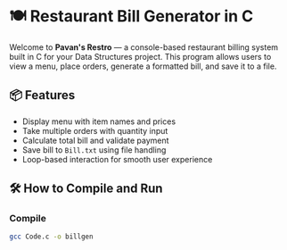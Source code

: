 # 🍽️ Restaurant Bill Generator in C

Welcome to **Pavan's Restro** — a console-based restaurant billing system built in C for your Data Structures project. This program allows users to view a menu, place orders, generate a formatted bill, and save it to a file.

## 📦 Features
- Display menu with item names and prices
- Take multiple orders with quantity input
- Calculate total bill and validate payment
- Save bill to `Bill.txt` using file handling
- Loop-based interaction for smooth user experience

## 🛠️ How to Compile and Run

### Compile
```bash
gcc Code.c -o billgen